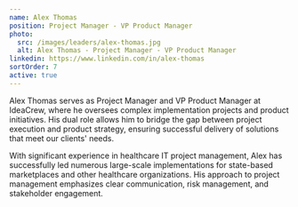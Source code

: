 ```yaml
---
name: Alex Thomas
position: Project Manager - VP Product Manager
photo:
  src: /images/leaders/alex-thomas.jpg
  alt: Alex Thomas - Project Manager - VP Product Manager
linkedin: https://www.linkedin.com/in/alex-thomas
sortOrder: 7
active: true
---
```


Alex Thomas serves as Project Manager and VP Product Manager at IdeaCrew, where he oversees complex implementation projects and product initiatives. His dual role allows him to bridge the gap between project execution and product strategy, ensuring successful delivery of solutions that meet our clients' needs.

With significant experience in healthcare IT project management, Alex has successfully led numerous large-scale implementations for state-based marketplaces and other healthcare organizations. His approach to project management emphasizes clear communication, risk management, and stakeholder engagement.
